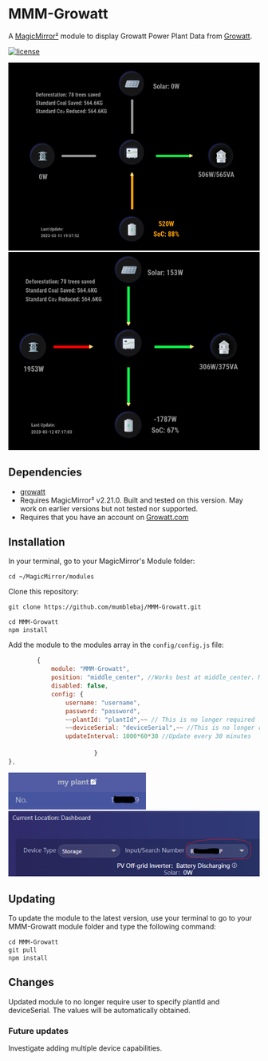 # MMM-Growatt

A [MagicMirror²](https://magicmirror.builders) module to display Growatt Power Plant Data from [Growatt](https://server.growatt.com).

[![license](https://img.shields.io/github/license/mashape/apistatus.svg)](LICENSE)

![Example](images/image-7.png)
![Example](images/image-8.png)

## Dependencies
- [growatt](https://www.npmjs.com/package/growatt)
- Requires MagicMirror² v2.21.0. Built and tested on this version. May work on earlier versions but not tested nor supported.
- Requires that you have an account on [Growatt.com](https://server.growatt.com/login)

## Installation

In your terminal, go to your MagicMirror's Module folder:
````
cd ~/MagicMirror/modules
````

Clone this repository:
````
git clone https://github.com/mumblebaj/MMM-Growatt.git
````
````
cd MMM-Growatt
npm install
````

Add the module to the modules array in the `config/config.js` file:
````javascript
        {
            module: "MMM-Growatt",
            position: "middle_center", //Works best at middle_center. May not display all that well in other positions
            disabled: false,
            config: {
                username: "username",
                password: "password",
                ~~plantId: "plantId",~~ // This is no longer required
                ~~deviceSerial: "deviceSerial",~~ //This is no longer required. 
                updateInterval: 1000*60*30 //Update every 30 minutes
                
                        }
},
````
![Example](images/image-4.png) ![Example](images/image-3.png) 

## Updating

To update the module to the latest version, use your terminal to go to your MMM-Growatt module folder and type the following command:

````
cd MMM-Growatt
git pull
npm install

```` 
## Changes
Updated module to no longer require user to specify plantId and deviceSerial. The values will be automatically obtained.

### Future updates
Investigate adding multiple device capabilities.
